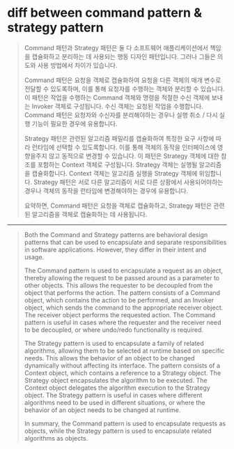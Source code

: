 # diff between command pattern & strategy pattern

> Command 패턴과 Strategy 패턴은 둘 다 소프트웨어 애플리케이션에서 책임을 캡슐화하고 분리하는 데 사용되는 행동 디자인 패턴입니다. 그러나 그들은 의도와 사용 방법에서 차이가 있습니다.
> 
> Command 패턴은 요청을 객체로 캡슐화하여 요청을 다른 객체의 매개 변수로 전달할 수 있도록하며, 이를 통해 요청자를 수행하는 객체와 분리할 수 있습니다.
> 이 패턴은 작업을 수행하는 Command 객체와 명령을 적절한 수신 객체에 보내는 Invoker 객체로 구성됩니다. 수신 객체는 요청된 작업을 수행합니다. Command 패턴은 요청자와 수신자를 분리해야하는 경우나 실행 취소 / 다시 실행 기능이 필요한 경우에 유용합니다.
> 
> Strategy 패턴은 관련된 알고리즘 패밀리를 캡슐화하여 특정한 요구 사항에 따라 런타임에 선택할 수 있도록합니다. 이를 통해 객체의 동작을 인터페이스에 영향을주지 않고 동적으로 변경할 수 있습니다. 이 패턴은 Strategy 객체에 대한 참조를 포함하는 Context 객체로 구성됩니다. Strategy 객체는 실행될 알고리즘을 캡슐화합니다. Context 객체는 알고리즘 실행을 Strategy 객체에 위임합니다. Strategy 패턴은 서로 다른 알고리즘이 서로 다른 상황에서 사용되어야하는 경우나 객체의 동작을 런타임에 변경해야하는 경우에 유용합니다.
> 
> 요약하면, Command 패턴은 요청을 객체로 캡슐화하고, Strategy 패턴은 관련된 알고리즘을 객체로 캡슐화하는 데 사용됩니다.

---------------
> Both the Command and Strategy patterns are behavioral design patterns that can be used to encapsulate and separate responsibilities in software applications. However, they differ in their intent and usage.
> 
> The Command pattern is used to encapsulate a request as an object, thereby allowing the request to be passed around as a parameter to other objects. This allows the requester to be decoupled from the object that performs the action. The pattern consists of a Command object, which contains the action to be performed, and an Invoker object, which sends the command to the appropriate receiver object. The receiver object performs the requested action. The Command pattern is useful in cases where the requester and the receiver need to be decoupled, or where undo/redo functionality is required.
> 
> The Strategy pattern is used to encapsulate a family of related algorithms, allowing them to be selected at runtime based on specific needs. This allows the behavior of an object to be changed dynamically without affecting its interface. The pattern consists of a Context object, which contains a reference to a Strategy object. The Strategy object encapsulates the algorithm to be executed. The Context object delegates the algorithm execution to the Strategy object. The Strategy pattern is useful in cases where different algorithms need to be used in different situations, or where the behavior of an object needs to be changed at runtime.
> 
> In summary, the Command pattern is used to encapsulate requests as objects, while the Strategy pattern is used to encapsulate related algorithms as objects.

